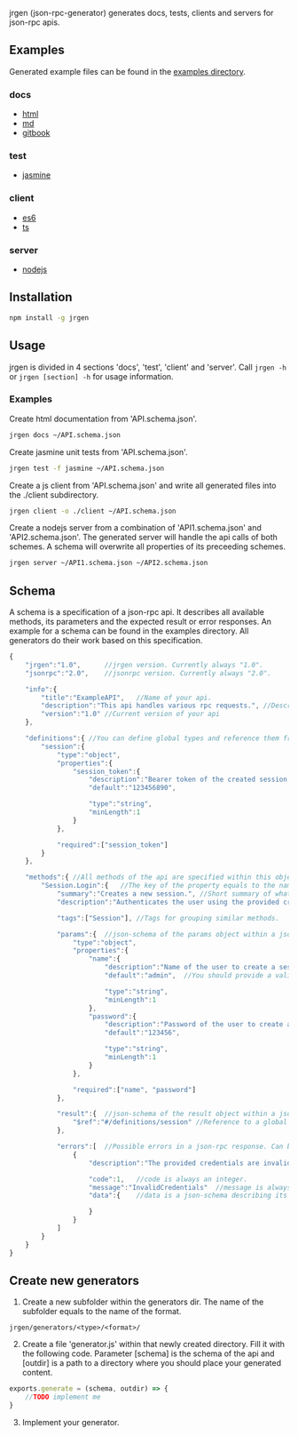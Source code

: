 jrgen (json-rpc-generator) generates docs, tests, clients and servers for json-rpc apis.  

Examples
--------
Generated example files can be found in the [examples directory](https://github.com/mzernetsch/jrgen/tree/master/examples).

### docs
- [html](https://rawgit.com/mzernetsch/jrgen/master/examples/docs/html/ExampleAPI.html)
- [md](https://rawgit.com/mzernetsch/jrgen/master/examples/docs/md/ExampleAPI.md)
- [gitbook](https://github.com/mzernetsch/jrgen/tree/master/examples/docs/gitbook)

### test
- [jasmine](https://github.com/mzernetsch/jrgen/tree/master/examples/test/jasmine)

### client
- [es6](https://github.com/mzernetsch/jrgen/blob/master/examples/client/es6/ExampleAPIClient.js)
- [ts](https://github.com/mzernetsch/jrgen/blob/master/examples/client/ts/ExampleAPIClient.ts)

### server
- [nodejs](https://github.com/mzernetsch/jrgen/blob/master/examples/server/nodejs/ExampleAPIServer.js)

Installation
------------
```bash
npm install -g jrgen
```

Usage
-----
jrgen is divided in 4 sections 'docs', 'test', 'client' and 'server'. Call `jrgen -h` or `jrgen [section] -h` for usage information.

### Examples
Create html documentation from 'API.schema.json'.
```bash
jrgen docs ~/API.schema.json
```

Create jasmine unit tests from 'API.schema.json'.
```bash
jrgen test -f jasmine ~/API.schema.json
```

Create a js client from 'API.schema.json' and write all generated files into the ./client subdirectory.
```bash
jrgen client -o ./client ~/API.schema.json
```

Create a nodejs server from a combination of 'API1.schema.json' and 'API2.schema.json'. The generated server will handle the api calls of both schemes. A schema will overwrite all properties of its preceeding schemes.
```bash
jrgen server ~/API1.schema.json ~/API2.schema.json
```

Schema
------
A schema is a specification of a json-rpc api. It describes all available methods, its parameters and the expected result or error responses. An example for a schema can be found in the examples directory. All generators do their work based on this specification.

```js
{
	"jrgen":"1.0",		//jrgen version. Currently always "1.0".
	"jsonrpc":"2.0",	//jsonrpc version. Currently always "2.0".

	"info":{
		"title":"ExampleAPI",	//Name of your api.
		"description":"This api handles various rpc requests.",	//Description or usage information about your api.
		"version":"1.0"	//Current version of your api
	},

	"definitions":{	//You can define global types and reference them from anywhere using a "$ref" property
		"session":{
			"type":"object",
			"properties":{
				"session_token":{
					"description":"Bearer token of the created session.",
					"default":"123456890",

					"type":"string",
					"minLength":1
				}
			},

			"required":["session_token"]
		}
	},

	"methods":{	//All methods of the api are specified within this object.
		"Session.Login":{	//The key of the property equals to the name of the method.
			"summary":"Creates a new session.",	//Short summary of what the method does.
			"description":"Authenticates the user using the provided credentials and creates a new session.",	//Longer description of what the method does.

			"tags":["Session"],	//Tags for grouping similar methods.

			"params":{	//json-schema of the params object within a json-rpc request. Can be omitted if not used.
				"type":"object",
				"properties":{
					"name":{
						"description":"Name of the user to create a session for.",	//You can provide a description for every property.
						"default":"admin",	//You should provide a valid default value for each non-object and non-array property. These provided default values will be used to generate example requests and responses.

						"type":"string",
						"minLength":1
					},
					"password":{
						"description":"Password of the user to create a session for.",
						"default":"123456",

						"type":"string",
						"minLength":1
					}
				},

				"required":["name", "password"]
			},

			"result":{	//json-schema of the result object within a json-rpc response. Can be omitted if not used.
				"$ref":"#/definitions/session" //Reference to a global type
			},

			"errors":[	//Possible errors in a json-rpc response. Can be omitted if not used.
				{
					"description":"The provided credentials are invalid.",

					"code":1,	//code is always an integer.
					"message":"InvalidCredentials"	//message is always a string.
					"data":{	//data is a json-schema describing its contents. Can be omitted is not used.

					}
				}
			]
		}
	}
}
```

Create new generators
---------------------
1. Create a new subfolder within the generators dir. The name of the subfolder equals to the name of the format.
```
jrgen/generators/<type>/<format>/
```
2. Create a file 'generator.js' within that newly created directory. Fill it with the following code. Parameter [schema] is the schema of the api and [outdir] is a path to a directory where you should place your generated content.
```js
exports.generate = (schema, outdir) => {
	//TODO implement me
}
```
3. Implement your generator.
